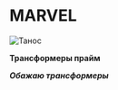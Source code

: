 # MARVEL

![Танос](https://i.pinimg.com/736x/36/f2/97/36f2976da4eb4f82e7db3810846837b7.jpg)

__Трансформеры прайм__

___Обажаю трансформеры___